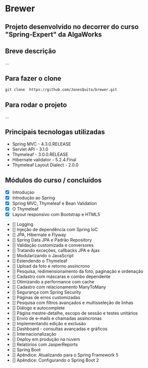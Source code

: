 # Brewer

## Projeto desenvolvido no decorrer do curso "Spring-Expert" da AlgaWorks

## Breve descrição
...

## Para fazer o clone
`git clone  https://github.com/JonesQuito/brewer.git`

## Para rodar o projeto
...

## Principais tecnologas utilizadas
- Spring MVC          -   4.3.0.RELEASE
- Servlet API         -   3.1.0
- Thymeleaf           -   3.0.0.RELEASE
- Hibernate validator -   5.2.4.Final
- Thymeleaf Layout Dialect - 2.0.0

## Módulos do curso / concluídos
- [X] Introduçao
- [X] Introdução ao Spring
- [X] Spring MVC, Thymeleaf e Bean Validation
- [X] O Thymeleaf
- [X] Layout responsivo com Bootstrap e HTML5
- [] Logging
- [] Injeção de dependência com Spring IoC
- [] JPA, Hibernate e Flyway
- [] Spring Data JPA e Padrão Repository
- []  Validação customizada e conversores
- [] Tratando exceções, callbacks JPA e Ajax
- []  Modularizando o JavaScript
- [] Estendendo o Thymeleaf
- [] Upload da foto e retorno assíncrono
- [] Pesquisa, redimensionamento da foto, paginação e ordenação
- [] Cadastro com máscaras e combo dependente
- [] Otimizando a performance com cache
- [] Cadastro com relacionamento ManyToMany
- [] Segurança com Spring Security
- [] Páginas de erros customizadas
- [] Pesquisa com filtros avançados e multisseleção de linhas
- [] Diálogo e autocomplete
- [] Página mestre-detalhe, escopo de sessão e testes unitários
- [] Envio de e-mails e chamadas assíncronas
- [] Implementando edição e exclusão
- [] Dashboard - consultas avançadas e gráficos
- [] Internacionalização
- [] Deploy em produção na nuvem
- [] Relatórios com JasperReports
- [] Spring Boot
- [] Apêndice: Atualizando para o Spring Framework 5
- [] Apêndice: Configurando o Spring Boot 2
